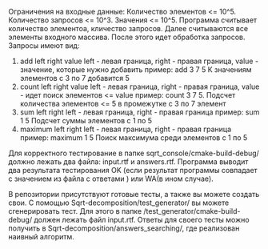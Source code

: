 Ограничения на входные данные:
Количество элементов <= 10^5.
Количество запросов <= 10^3.
Значения <= 10^5.
Программа считывает количество элементоа, кличество запросов. Далее считываются все элементы входного массива.
После этого идет обработка запросов.
Запросы имеют вид:
1) add left right value
left - левая граница, right - правая граница, value - значение, которые нужно добавить
пример: add 3 7 5
К значениям элементов с 3 по 7 добавится 5
2) count left right value
left - левая граница, right - правая граница, value - идет поиск элементов <= value
пример: count 3 7 5.
Подсчет количества элементов <= 5 в промежутке с 3 по 7 элемент
3) sum left right
left - левая граница, right - правая граница
пример: sum 1 5
Подсчет суммы элементов с 1 по 5
4) maximum left right
left - левая граница, right - правая граница
пример: maximum 1 5
Поиск максимума среди элементов с 1 по 5

Для корректного тестирование в папке sqrt_console/cmake-build-debug/ должно лежать два файла:
input.rtf и answers.rtf. 
Программа выводит два результата тестирования OK (если результат программы совпадает с значением из файла с ответами ) или WA(в ином случае).

В репозитории присутствуют готовые тесты, а также вы можете создать свои.
С помощью Sqrt-decomposition/test_generator/ вы можете сгенерировать тест. Для этого в папке 
/test_generator/cmake-build-debug/ должен лежать файл input.rtf.
Ответы для своего тесты можно получить в Sqrt-decomposition/answers_searching/, где реализован наивный алгоритм. 
